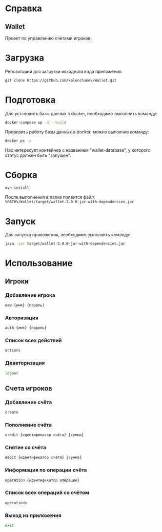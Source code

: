 # Справка

## Wallet

Проект по управлению счетами игроков.

# Загрузка

Репозиторий для загрузки исходного кода приложения:

```bash
git clone https://github.com/kalenchukov/Wallet.git
```

# Подготовка

Для установить базы данных в docker, необходимо выполнить команду:
```bash
docker-compose up -d --build
```

Проверить работу базы данных в docker, можно выполнив команду:
```bash
docker ps -a
```
Нас интересует контейнер с названием "wallet-database", у которого статус должен быть "запущен".

# Сборка

```bash
mvn install
```

После выполнения в папке появится файл:<br/>
<code>%PATH%/Wallet/target/wallet-2.0.0-jar-with-dependencies.jar</code>

# Запуск

Для запуска приложения, необходимо выполнить команду:

```bash
java -jar target/wallet-2.0.0-jar-with-dependencies.jar
```

# Использование

## Игроки

### Добавление игрока

```bash
new {имя} {пароль}
```

### Авторизация

```bash
auth {имя} {пароль}
```

### Список всех действий

```bash
actions
```

### Деавторизация

```bash
logout
```

## Счета игроков

### Добавление счёта

```bash
create
```

### Пополнение счёта

```bash
credit {идентификатор счёта} {сумма}
```

### Снятие со счёта

```bash
debit {идентификатор счёта} {сумма}
```

### Информация по операции счёта

```bash
operation {идентификатор операции}
```

### Список всех операций со счётом

```bash
operations
```

### Выход из приложения

```bash
exit
```